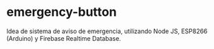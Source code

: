 # emergency-button
Idea de sistema de aviso de emergencia, utilizando Node JS, ESP8266 (Arduino) y Firebase Realtime Database.
